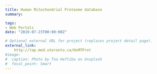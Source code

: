 ```yaml
---
title: Human Mitochondrial Proteome database
summary:

tags:
- Web Portals
date: "2019-07-23T00:00:00Z"

# Optional external URL for project (replaces project detail page).
external_link: 
    http://tap.med.utoronto.ca/HsMTProt
#image:
#  caption: Photo by Toa Heftiba on Unsplash
#  focal_point: Smart
---
```

